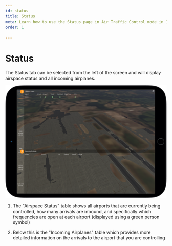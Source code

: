 ```yaml
---
id: status
title: Status
meta: Learn how to use the Status page in Air Traffic Control mode in Infinite Flight.
order: 1

---
```


# Status

The Status tab can be selected from the left of the screen and will display airspace status and all incoming airplanes.



![ATC Status Page](_images/manual/frames/atc-status.png)



1. The "Airspace Status" table shows all airports that are currently being controlled, how many arrivals are inbound, and specifically which frequencies are open at each airport (displayed using a green person symbol)

   

2. Below this is the "Incoming Airplanes" table which provides more detailed information on the arrivals to the airport that you are controlling